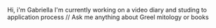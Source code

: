 Hi, i'm Gabriella 
I'm currently working on a video diary and studing to application process 
// Ask me anything about Greel mitology or books 



